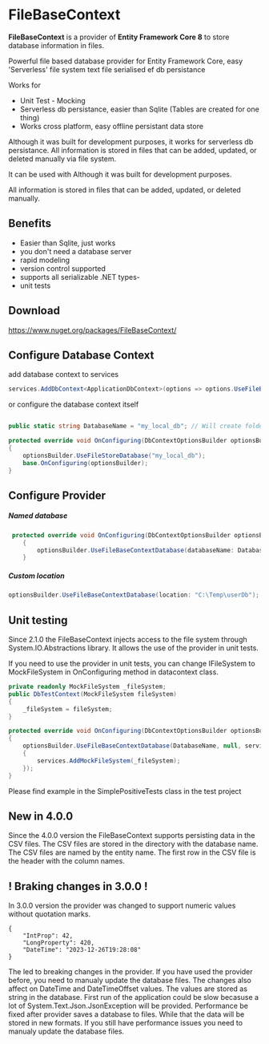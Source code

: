 # FileBaseContext

**FileBaseContext** is a provider of **Entity Framework Core 8** to store database information in files. 

Powerful file based database provider for Entity Framework Core, easy 'Serverless' file system text file serialised ef db persistance

Works for
- Unit Test - Mocking
- Serverless db persistance, easier than Sqlite (Tables are created for one thing)
- Works cross platform, easy offline persistant data store
      
Although it was built for development purposes, it works for serverless db persistance. All information is stored in files that can be added, updated, or deleted manually via file system.

It can be used with Although it was built for development purposes. 

All information is stored in files that can be added, updated, or deleted manually.

## Benefits
- Easier than Sqlite, just works 
- you don't need a database server
- rapid modeling
- version control supported
- supports all serializable .NET types-
- unit tests

## Download

https://www.nuget.org/packages/FileBaseContext/

## Configure Database Context

add database context to services

```cs
services.AddDbContext<ApplicationDbContext>(options => options.UseFileBaseContextDatabase("dbUser"));
```

or configure the database context itself

```cs

public static string DatabaseName = "my_local_db"; // Will create folder  \bin\my_local_db and tables.json files

protected override void OnConfiguring(DbContextOptionsBuilder optionsBuilder)
{
	optionsBuilder.UseFileStoreDatabase("my_local_db");
	base.OnConfiguring(optionsBuilder);
}
```

## Configure Provider

##### Named database 
```cs
 protected override void OnConfiguring(DbContextOptionsBuilder optionsBuilder)
    {
        optionsBuilder.UseFileBaseContextDatabase(databaseName: DatabaseName); 
    }
```

##### Custom location
```cs
optionsBuilder.UseFileBaseContextDatabase(location: "C:\Temp\userDb");
```

## Unit testing

Since 2.1.0 the FileBaseContext injects access to the file system through System.IO.Abstractions library. It allows the use of the provider in unit tests.

If you need to use the provider in unit tests, you can change IFileSystem to MockFileSystem in OnConfiguring method in datacontext class.

```cs
private readonly MockFileSystem _fileSystem;
public DbTestContext(MockFileSystem fileSystem)
{
    _fileSystem = fileSystem;
}

protected override void OnConfiguring(DbContextOptionsBuilder optionsBuilder)
{
    optionsBuilder.UseFileBaseContextDatabase(DatabaseName, null, services =>
    {
        services.AddMockFileSystem(_fileSystem);
    });
}
```
Please find example in the SimplePositiveTests class in the test project

## New in 4.0.0

Since the 4.0.0 version the FileBaseContext supports persisting data in the CSV files.
The CSV files are stored in the directory with the database name. 
The CSV files are named by the entity name. 
The first row in the CSV file is the header with the column names.

## ! Braking changes in 3.0.0 !

In 3.0.0 version the provider was changed to support numeric values without quotation marks.

```
{
    "IntProp": 42,
    "LongProperty": 420,
    "DateTime": "2023-12-26T19:28:08"
}
```

The led to breaking changes in the provider. If you have used the provider before, you need to manualy update the database files. 
The changes also affect on DateTime and DateTimeOffset values. The values are stored as string in the database.
First run of the application could be slow becasuse a lot of System.Text.Json.JsonException will be provided.
Performance be fixed after provider saves a database to files. While that the data will be stored in new formats.
If you still have performance issues you need to manualy update the database files.
